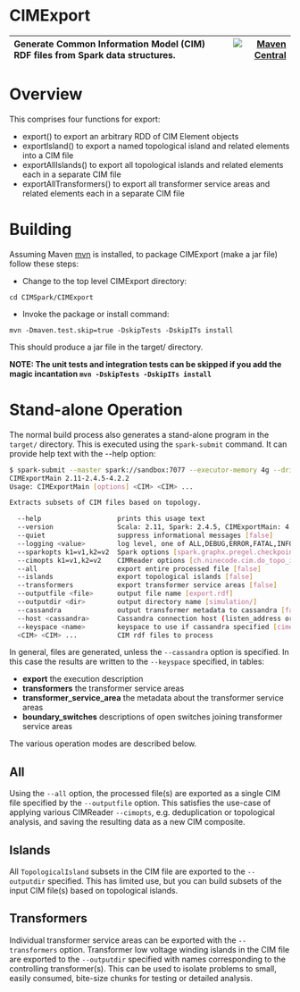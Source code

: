 CIMExport
======

Generate Common Information Model (CIM) RDF files from Spark data structures.| [![Maven Central](https://img.shields.io/maven-central/v/ch.ninecode.cim/CIMExport.svg?label=Maven%20Central)](https://search.maven.org/search?q=g:%22ch.ninecode.cim%22%20AND%20a:%22CIMExport%22)
:---         |          ---:

# Overview

This comprises four functions for export:

- export() to export an arbitrary RDD of CIM Element objects
- exportIsland() to export a named topological island and related elements into a CIM file
- exportAllIslands() to export all topological islands and related elements each in a separate CIM file
- exportAllTransformers() to export all transformer service areas and related elements each in a separate CIM file

# Building

Assuming Maven [mvn](https://maven.apache.org/) is installed, to package CIMExport (make a jar file) follow these steps:

* Change to the top level CIMExport directory:
```
cd CIMSpark/CIMExport
```
* Invoke the package or install command:
```
mvn -Dmaven.test.skip=true -DskipTests -DskipITs install
```

This should produce a jar file in the target/ directory.

**NOTE: The unit tests and integration tests can be skipped if you add the magic incantation `mvn -DskipTests -DskipITs install`**

# Stand-alone Operation

The normal build process also generates a stand-alone program in the `target/` directory.
This is executed using the `spark-submit` command. It can provide help text with the --help option: 

``` bash
$ spark-submit --master spark://sandbox:7077 --executor-memory 4g --driver-memory 1g target/CIMExport-&lt;version&gt;-jar-with-dependencies.jar --help
CIMExportMain 2.11-2.4.5-4.2.2
Usage: CIMExportMain [options] <CIM> <CIM> ...

Extracts subsets of CIM files based on topology.

  --help                   prints this usage text
  --version                Scala: 2.11, Spark: 2.4.5, CIMExportMain: 4.2.1
  --quiet                  suppress informational messages [false]
  --logging <value>        log level, one of ALL,DEBUG,ERROR,FATAL,INFO,OFF,TRACE,WARN [OFF]
  --sparkopts k1=v1,k2=v2  Spark options [spark.graphx.pregel.checkpointInterval=8,spark.serializer=org.apache.spark.serializer.KryoSerializer,spark.ui.showConsoleProgress=false]
  --cimopts k1=v1,k2=v2    CIMReader options [ch.ninecode.cim.do_topo_islands=true]
  --all                    export entire processed file [false]
  --islands                export topological islands [false]
  --transformers           export transformer service areas [false]
  --outputfile <file>      output file name [export.rdf]
  --outputdir <dir>        output directory name [simulation/]
  --cassandra              output transformer metadata to cassandra [false]
  --host <cassandra>       Cassandra connection host (listen_address or seed in cassandra.yaml) [localhost]
  --keyspace <name>        keyspace to use if cassandra specified [cimexport]
  <CIM> <CIM> ...          CIM rdf files to process
```

In general, files are generated, unless the `--cassandra` option is specified.
In this case the results are written to the `--keyspace` specified, in tables:
- **export** the execution description
- **transformers** the transformer service areas
- **transformer_service_area** the metadata about the transformer service areas
- **boundary_switches** descriptions of open switches joining transformer service areas

The various operation modes are described below.

## All
Using the `--all` option, the processed file(s) are exported as a single CIM file specified by the `--outputfile` option.
This satisfies the use-case of applying various CIMReader `--cimopts`, e.g. deduplication or topological analysis,
and saving the resulting data as a new CIM composite.

## Islands
All `TopologicalIsland` subsets in the CIM file are exported to the `--outputdir` specified.
This has limited use, but you can build subsets of the input CIM file(s) based on topological islands.

## Transformers
Individual transformer service areas can be exported with the `--transformers` option.
Transformer low voltage winding islands in the CIM file are exported to the `--outputdir` specified
with names corresponding to the controlling transformer(s).
This can be used to isolate problems to small, easily consumed, bite-size chunks for testing or detailed analysis.

